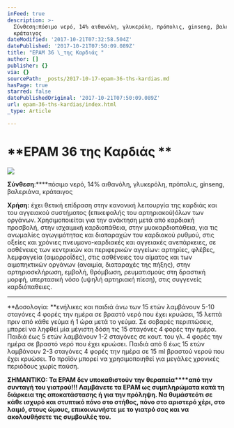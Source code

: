 ```yaml
---
inFeed: true
description: >-
  Σύνθεση:πόσιμο νερό, 14% αιθανόλη, γλυκερόλη, πρόπολις, ginseng, βαλεριάνα,
  κράταιγος
dateModified: '2017-10-21T07:32:58.504Z'
datePublished: '2017-10-21T07:50:09.089Z'
title: "EPAM 36 \_της Καρδιάς "
author: []
publisher: {}
via: {}
sourcePath: _posts/2017-10-17-epam-36-ths-kardias.md
hasPage: true
starred: false
datePublishedOriginal: '2017-10-21T07:50:09.089Z'
url: epam-36-ths-kardias/index.html
_type: Article

---
```

# **EPAM 36  της Καρδιάς **
![](https://the-grid-user-content.s3-us-west-2.amazonaws.com/3fc91e0b-8133-46fc-b1ed-b3c534f5b9de.jpg)

**Σύνθεση**:****πόσιμο νερό, 14% αιθανόλη, γλυκερόλη, πρόπολις, ginseng, βαλεριάνα, κράταιγος

**Χρήση:** έχει
θετική επίδραση στην κανονική λειτουργία της καρδιάς και του αγγειακού
συστήματος (επικεφαλής του αρτηριακού)όλων των οργάνων. Χρησιμοποιείται για την
ανάκτηση μετά από καρδιακή προσβολή, στην ισχαιμική καρδιοπάθεια, στην
μυοκαρδιοπάθεια, για τις ανωμαλίες αγωγιμότητας και διαταραχών του καρδιακού
ρυθμού, στις οξείες και χρόνιες πνευμονο-καρδιακές και αγγειακές ανεπάρκειες, σε
ασθένειες των κεντρικών και περιφερικών αγγείων: αρτηρίες, φλέβες, λεμφαγγεία
(αιμορροΐδες), στις ασθένειες του αίματος και των αιμοπηκτικών οργάνων
(αναιμία, διαταραχές της πήξης), στην αρτηριοσκλήρωση, εμβολή, θρόμβωση,
ρευματισμούς στη δραστική μορφή, υπερτασική νόσο (υψηλή αρτηριακή πίεση), στις
συγγενείς καρδιόπαθειες.

---

**Δοσολογία: **ενήλικες
και παιδιά άνω των 15 ετών λαμβάνουν 5-10 σταγόνες 4 φορές την ημέρα σε βραστό
νερό που έχει κρυώσει, 15 λεπτά πριν από κάθε γεύμα ή 1 ώρα μετά το γεύμα. Σε
σοβαρές περιπτώσεις, μπορεί να ληφθεί μία μέγιστη δόση τις 15 σταγόνες 4 φορές
την ημέρα. Παιδιά έως 5 ετών λαμβάνουν 1-2 σταγόνες σε κουτ. του γλ. 4 φορές
την ημέρα σε βραστό νερό που έχει κρυώσει. Παιδιά από 6 έως 15 ετών λαμβάνουν 2-3
σταγόνες 4 φορές την ημέρα σε 15 ml βραστού νερού που έχει κρυώσει. Το προϊόν μπορεί να χρησιμοποιηθεί για μεγάλες χρονικές περιόδους χωρίς παύση.

**ΣΗΜΑΝΤΙΚΟ: Τα EPAM δεν υποκαθιστούν την θεραπεία****από την συνταγή του γιατρού!!! Λαμβάνετε τα EPAM ως συμπληρώματα κατά τη διάρκεια της αποκατάστασης ή για την πρόληψη. Να θυμάστεότι σε κάθε ισχυρό και στυπτικό πόνο στο στήθος, πόνο στο αριστερό χέρι, στο λαιμό, στους ώμους, επικοινωνήστε με το γιατρό σας και να ακολουθήσετε τις συμβουλές του.**